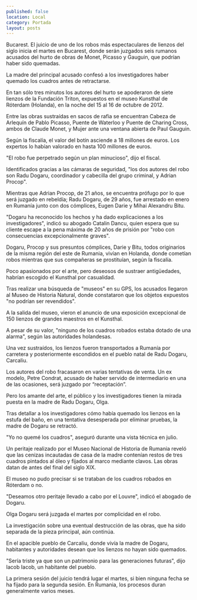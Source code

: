 ```yaml
---
published: false
location: Local
category: Portada
layout: posts
---
```


Bucarest. El juicio de uno de los robos más espectaculares de lienzos del siglo inicia el martes en Bucarest, donde serán juzgados seis rumanos acusados del hurto de obras de Monet, Picasso y Gauguin, que podrían haber sido quemadas.

La madre del principal acusado confesó a los investigadores haber quemado los cuadros antes de retractarse.

En tan sólo tres minutos los autores del hurto se apoderaron de siete lienzos de la Fundación Triton, expuestos en el museo Kunsthal de Róterdam (Holanda), en la noche del 15 al 16 de octubre de 2012.

Entre las obras sustraídas en sacos de rafia se encuentran Cabeza de Arlequín de Pablo Picasso, Puente de Waterloo y Puente de Charing Cross, ambos de Claude Monet, y Mujer ante una ventana abierta de Paul Gauguin.

Según la fiscalía, el valor del botín asciende a 18 millones de euros. Los expertos lo habían valorado en hasta 100 millones de euros.

"El robo fue perpetrado según un plan minucioso", dijo el fiscal.

Identificados gracias a las cámaras de seguridad, "los dos autores del robo son Radu Dogaru, coordinador y cabecilla del grupo criminal, y Adrian Procop".

Mientras que Adrian Procop, de 21 años, se encuentra prófugo por lo que será juzgado en rebeldía; Radu Dogaru, de 29 años, fue arrestado en enero en Rumanía junto con dos cómplices, Eugen Darie y Mihai Alexandru Bitu.

"Dogaru ha reconocido los hechos y ha dado explicaciones a los investigadores", indicó su abogado Catalin Dancu, quien espera que su cliente escape a la pena máxima de 20 años de prisión por "robo con consecuencias excepcionalmente graves".

Dogaru, Procop y sus presuntos cómplices, Darie y Bitu, todos originarios de la misma región del este de Rumania, vivían en Holanda, donde cometían robos mientras que sus compañeras se prostituían, según la fiscalía.

Poco apasionados por el arte, pero deseosos de sustraer antigüedades, habrían escogido el Kunsthal por casualidad.

Tras realizar una búsqueda de "museos" en su GPS, los acusados llegaron al Museo de Historia Natural, donde constataron que los objetos expuestos "no podrían ser revendidos".

A la salida del museo, vieron el anuncio de una exposición excepcional de 150 lienzos de grandes maestros en el Kunsthal.

A pesar de su valor, "ninguno de los cuadros robados estaba dotado de una alarma", según las autoridades holandesas.

Una vez sustraídos, los lienzos fueron transportados a Rumanía por carretera y posteriormente escondidos en el pueblo natal de Radu Dogaru, Carcaliu.

Los autores del robo fracasaron en varias tentativas de venta. Un ex modelo, Petre Condrat, acusado de haber servido de intermediario en una de las ocasiones, será juzgado por “receptación”.

Pero los amante del arte, el público y los investigadores tienen la mirada puesta en la madre de Radu Dogaru, Olga.

Tras detallar a los investigadores cómo había quemado los lienzos en la estufa del baño, en una tentativa desesperada por eliminar pruebas, la madre de Dogaru se retractó.

"Yo no quemé los cuadros", aseguró durante una vista técnica en julio.

Un peritaje realizado por el Museo Nacional de Historia de Rumania reveló que las cenizas incautadas de casa de la madre contenían restos de tres cuadros pintados al óleo y fijados al marco mediante clavos. Las obras datan de antes del final del siglo XIX.

El museo no pudo precisar si se trataban de los cuadros robados en Róterdam o no.

"Deseamos otro peritaje llevado a cabo por el Louvre", indicó el abogado de Dogaru.

Olga Dogaru será juzgada el martes por complicidad en el robo.

La investigación sobre una eventual destrucción de las obras, que ha sido separada de la pieza principal, aún continúa.

En el apacible pueblo de Carcaliu, donde vivía la madre de Dogaru, habitantes y autoridades desean que los lienzos no hayan sido quemados.

"Sería triste ya que son un patrimonio para las generaciones futuras", dijo Iacob Iacob, un habitante del pueblo.

La primera sesión del juicio tendrá lugar el martes, si bien ninguna fecha se ha fijado para la segunda sesión. En Rumania, los procesos duran generalmente varios meses.

